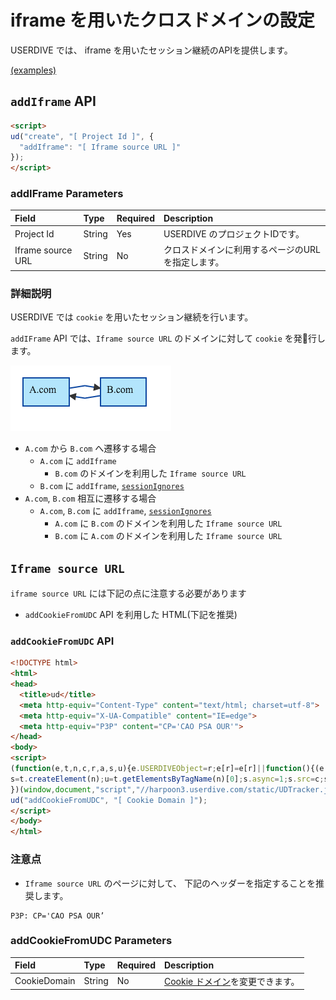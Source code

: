 # iframe を用いたクロスドメインの設定

USERDIVE では、 iframe を用いたセッション継続のAPIを提供します。

[(examples)](http://uncovertruth.github.io/examples/gtm/iframe/)

## `addIframe` API

```html
<script>
ud("create", "[ Project Id ]", {
  "addIframe": "[ Iframe source URL ]"
});
</script>
```

### addIFrame Parameters

| Field             | Type   | Required | Description                                       |
|:------------------|:-------|:---------|:--------------------------------------------------|
| Project Id        | String | Yes      | USERDIVE のプロジェクトIDです。                   |
| Iframe source URL | String | No       | クロスドメインに利用するページのURLを指定します。 |

### 詳細説明

USERDIVE では `cookie` を用いたセッション継続を行います。

`addIFrame` API では、`Iframe source URL` のドメインに対して `cookie` を発行します。

![a2b2a](../mmd/crossdomain.mmd.png)

- `A.com` から `B.com` へ遷移する場合
    - `A.com` に `addIframe`
        - `B.com` のドメインを利用した `Iframe source URL`
    - `B.com` に `addIframe`, [`sessionIgnores`](./sessionignores.html)
- `A.com`, `B.com` 相互に遷移する場合
    - `A.com`, `B.com` に `addIframe`, [`sessionIgnores`](./sessionignores.html)
        - `A.com` に `B.com` のドメインを利用した `Iframe source URL`
        - `B.com` に `A.com` のドメインを利用した `Iframe source URL`

## `Iframe source URL`

`iframe source URL` には下記の点に注意する必要があります

- `addCookieFromUDC` API を利用した HTML(下記を推奨)

### `addCookieFromUDC` API

```html
<!DOCTYPE html>
<html>
<head>
  <title>ud</title>
  <meta http-equiv="Content-Type" content="text/html; charset=utf-8">
  <meta http-equiv="X-UA-Compatible" content="IE=edge">
  <meta http-equiv="P3P" content="CP='CAO PSA OUR'">
</head>
<body>
<script>
(function(e,t,n,c,r,a,s,u){e.USERDIVEObject=r;e[r]=e[r]||function(){(e[r].queue=e[r].queue||[]).push(arguments)};
s=t.createElement(n);u=t.getElementsByTagName(n)[0];s.async=1;s.src=c;s.charset=a;u.parentNode.insertBefore(s,u)
})(window,document,"script","//harpoon3.userdive.com/static/UDTracker.js?"+(new Date).getTime(),"ud","UTF-8");
ud("addCookieFromUDC", "[ Cookie Domain ]");
</script>
</body>
</html>
```

### 注意点

- `Iframe source URL` のページに対して、 下記のヘッダーを指定することを推奨します。

```http
P3P: CP='CAO PSA OUR’
```

### addCookieFromUDC Parameters

| Field        | Type   | Required | Description                                             |
|:-------------|:-------|:---------|:--------------------------------------------------------|
| CookieDomain | String | No       | [Cookie ドメイン](./create/cookie.html)を変更できます。 |
